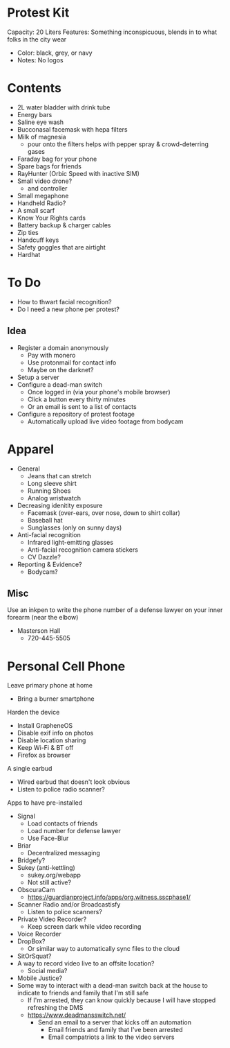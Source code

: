 # Protest Kit

Capacity: 20 Liters
Features: Something inconspicuous, blends in to what folks in the city wear
  * Color: black, grey, or navy
  * Notes: No logos

# Contents

* 2L water bladder with drink tube
* Energy bars
* Saline eye wash
* Bucconasal facemask with hepa filters
* Milk of magnesia
  * pour onto the filters helps with pepper spray & crowd-deterring gases
* Faraday bag for your phone
* Spare bags for friends
* RayHunter (Orbic Speed with inactive SIM)
* Small video drone?
  * and controller
* Small megaphone
* Handheld Radio?
* A small scarf
* Know Your Rights cards
* Battery backup & charger cables
* Zip ties
* Handcuff keys
* Safety goggles that are airtight
* Hardhat

# To Do

* How to thwart facial recognition?
* Do I need a new phone per protest?

## Idea

* Register a domain anonymously
  * Pay with monero
  * Use protonmail for contact info
  * Maybe on the darknet?
* Setup a server
* Configure a dead-man switch
  * Once logged in (via your phone's mobile browser)
  * Click a button every thirty minutes
  * Or an email is sent to a list of contacts
* Configure a repository of protest footage
  * Automatically upload live video footage from bodycam

# Apparel

* General
  * Jeans that can stretch
  * Long sleeve shirt
  * Running Shoes
  * Analog wristwatch
* Decreasing idenitity exposure
  * Facemask (over-ears, over nose, down to shirt collar)
  * Baseball hat
  * Sunglasses (only on sunny days)
* Anti-facial recognition
  * Infrared light-emitting glasses
  * Anti-facial recognition camera stickers
  * CV Dazzle?
* Reporting & Evidence?
  * Bodycam?

## Misc

Use an inkpen to write the phone number of a defense lawyer on your inner forearm (near the elbow)
* Masterson Hall
  * 720-445-5505

# Personal Cell Phone

Leave primary phone at home
* Bring a burner smartphone

Harden the device
* Install GrapheneOS
* Disable exif info on photos
* Disable location sharing
* Keep Wi-Fi & BT off
* Firefox as browser

A single earbud
* Wired earbud that doesn't look obvious
* Listen to police radio scanner?

Apps to have pre-installed
* Signal
  * Load contacts of friends
  * Load number for defense lawyer
  * Use Face-Blur
* Briar
  * Decentralized messaging
* Bridgefy?
* Sukey (anti-kettling)
  * sukey.org/webapp
  * Not still active?
* ObscuraCam
  * https://guardianproject.info/apps/org.witness.sscphase1/
* Scanner Radio and/or Broadcastisfy
  * Listen to police scanners?
* Private Video Recorder?
  * Keep screen dark while video recording
* Voice Recorder
* DropBox?
  * Or similar way to automatically sync files to the cloud
* SitOrSquat?
* A way to record video live to an offsite location?
  * Social media?
* Mobile Justice?
* Some way to interact with a dead-man switch back at the house to indicate to friends and family that I'm still safe
  * If I'm arrested, they can know quickly because I will have stopped refreshing the DMS
  * https://www.deadmansswitch.net/
    * Send an email to a server that kicks off an automation
      * Email friends and family that I've been arrested
      * Email compatriots a link to the video servers
